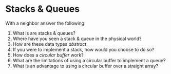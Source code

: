 # Stacks & Queues

With a neighbor answer the following:

1. What is are stacks & queues?
1. Where have you seen a stack & queue in the physical world?
1. How are these data types _abstract_.
1. If you were to implement a stack, how would you choose to do so?
1. How does a _circular buffer_ work?  
1. What are the limitations of using a circular buffer to implement a queue?
1. What is an advantage to using a circular buffer over a straight array?

